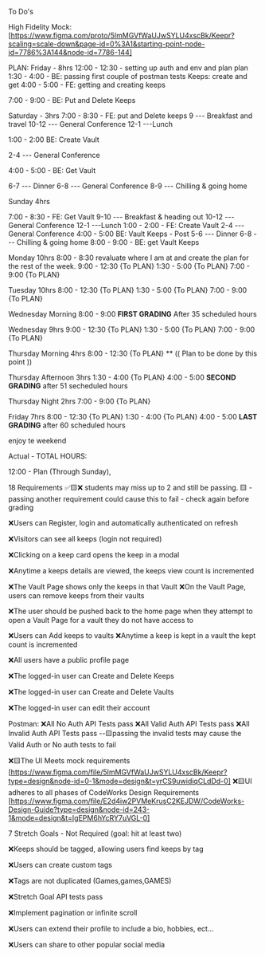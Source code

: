 To Do's 

High Fidelity Mock: 
  [https://www.figma.com/proto/5ImMGVfWaUJwSYLU4xscBk/Keepr?scaling=scale-down&page-id=0%3A1&starting-point-node-id=7786%3A144&node-id=7786-144]

PLAN: 
Friday - 8hrs
12:00 - 12:30 - setting up auth and env and plan
plan
1:30 - 4:00 - BE: passing first couple of postman tests Keeps: create and get
4:00 - 5:00 - FE: getting and creating keeps

7:00 - 9:00 - BE: Put and Delete Keeps 

Saturday - 3hrs
7:00 - 8:30 - FE: put and Delete keeps 
9 --- Breakfast and travel
10-12 --- General Conference
12-1 ---Lunch

1:00 - 2:00 BE: Create Vault

2-4 --- General Conference

4:00 - 5:00 - BE: Get Vault

6-7 --- Dinner
6-8 --- General Conference 
8-9 --- Chilling & going home

Sunday 4hrs

7:00 - 8:30 - FE: Get Vault 
9-10 --- Breakfast & heading out
10-12 --- General Conference
12-1 ---Lunch 
1:00 - 2:00 - FE: Create Vault 
2-4 --- General Conference 
4:00 - 5:00 BE: Vault Keeps - Post
5-6 --- Dinner
6-8 --- Chilling & going home 
8:00 - 9:00 - BE: get Vault Keeps

Monday 10hrs
8:00 - 8:30  revaluate where I am at and create the plan for the rest of the week.
9:00 - 12:30 {To PLAN}
1:30 - 5:00 {To PLAN}
7:00 - 9:00 {To PLAN}

Tuesday 10hrs
8:00 - 12:30 {To PLAN}
1:30 - 5:00 {To PLAN}
7:00 - 9:00 {To PLAN}

Wednesday Morning
8:00 - 9:00 **FIRST GRADING** After 35 scheduled hours

Wednesday 9hrs
9:00 - 12:30 {To PLAN}
1:30 - 5:00 {To PLAN}
7:00 - 9:00 {To PLAN}

Thursday Morning 4hrs
8:00 - 12:30 {To PLAN}
** (( Plan to be done by this point ))

Thursday Afternoon 3hrs
1:30 - 4:00 {To PLAN}
4:00 - 5:00 **SECOND GRADING** after 51 secheduled hours

Thursday Night 2hrs
7:00 - 9:00 {To PLAN}

Friday 7hrs
8:00 - 12:30 {To PLAN}
1:30 - 4:00 {To PLAN}
4:00 - 5:00 **LAST GRADING** after 60 scheduled hours

enjoy te weekend

Actual - 
TOTAL HOURS:

12:00 -  Plan (Through Sunday), 


18 Requirements
✅🟨❌
  students may miss up to 2 and still be passing.
  🟨 - passing another requirement could cause this to fail - check again before grading

❌Users can Register, login and automatically authenticated on refresh

❌Visitors can see all keeps (login not required)

❌Clicking on a keep card opens the keep in a modal

❌Anytime a keeps details are viewed, the keeps view count is incremented

❌The Vault Page shows only the keeps in that Vault
❌On the Vault Page, users can remove keeps from their vaults

❌The user should be pushed back to the home page when they attempt to open a Vault Page for a vault they do not have access to

❌Users can Add keeps to vaults
❌Anytime a keep is kept in a vault the kept count is incremented

❌All users have a public profile page

❌The logged-in user can Create and Delete Keeps

❌The logged-in user can Create and Delete Vaults

❌The logged-in user can edit their account

Postman:
❌All No Auth API Tests pass
❌All Valid Auth API Tests pass
❌All Invalid Auth API Tests pass
  --🟨passing the invalid tests may cause the Valid Auth or No auth tests to fail

❌🟨The UI Meets mock requirements
  [https://www.figma.com/file/5ImMGVfWaUJwSYLU4xscBk/Keepr?type=design&node-id=0-1&mode=design&t=yrCS9uwidiqCLdDd-0]
❌🟨UI adheres to all phases of CodeWorks Design Requirements
  [https://www.figma.com/file/E2d4iw2PVMeKrusC2KEJDW/CodeWorks-Design-Guide?type=design&node-id=243-1&mode=design&t=IgEPM6hYcRY7uVGL-0]

7 Stretch Goals - Not Required (goal: hit at least two)

❌Keeps should be tagged, allowing users find keeps by tag

❌Users can create custom tags

❌Tags are not duplicated (Games,games,GAMES)

❌Stretch Goal API tests pass

❌Implement pagination or infinite scroll

❌Users can extend their profile to include a bio, hobbies, ect...

❌Users can share to other popular social media